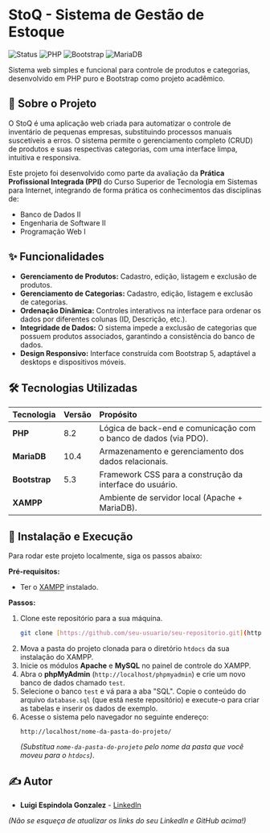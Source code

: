 # StoQ - Sistema de Gestão de Estoque

![Status](https://img.shields.io/badge/status-conclu%C3%ADdo-green?style=for-the-badge)
![PHP](https://img.shields.io/badge/PHP-8.2-777BB4?style=for-the-badge&logo=php)
![Bootstrap](https://img.shields.io/badge/Bootstrap-5.3-7952B3?style=for-the-badge&logo=bootstrap)
![MariaDB](https://img.shields.io/badge/MariaDB-10.4-003545?style=for-the-badge&logo=mariadb)

Sistema web simples e funcional para controle de produtos e categorias, desenvolvido em PHP puro e Bootstrap como projeto acadêmico.

## 📖 Sobre o Projeto

O StoQ é uma aplicação web criada para automatizar o controle de inventário de pequenas empresas, substituindo processos manuais suscetíveis a erros. O sistema permite o gerenciamento completo (CRUD) de produtos e suas respectivas categorias, com uma interface limpa, intuitiva e responsiva.

Este projeto foi desenvolvido como parte da avaliação da **Prática Profissional Integrada (PPI)** do Curso Superior de Tecnologia em Sistemas para Internet, integrando de forma prática os conhecimentos das disciplinas de:
* Banco de Dados II
* Engenharia de Software II
* Programação Web I

## ✨ Funcionalidades

-   **Gerenciamento de Produtos:** Cadastro, edição, listagem e exclusão de produtos.
-   **Gerenciamento de Categorias:** Cadastro, edição, listagem e exclusão de categorias.
-   **Ordenação Dinâmica:** Controles interativos na interface para ordenar os dados por diferentes colunas (ID, Descrição, etc.).
-   **Integridade de Dados:** O sistema impede a exclusão de categorias que possuem produtos associados, garantindo a consistência do banco de dados.
-   **Design Responsivo:** Interface construída com Bootstrap 5, adaptável a desktops e dispositivos móveis.

## 🛠️ Tecnologias Utilizadas

| Tecnologia | Versão | Propósito |
| :--- | :--- | :--- |
| **PHP** | 8.2 | Lógica de back-end e comunicação com o banco de dados (via PDO). |
| **MariaDB**| 10.4 | Armazenamento e gerenciamento dos dados relacionais. |
| **Bootstrap**| 5.3 | Framework CSS para a construção da interface do usuário. |
| **XAMPP** | | Ambiente de servidor local (Apache + MariaDB). |

## 🚀 Instalação e Execução

Para rodar este projeto localmente, siga os passos abaixo:

**Pré-requisitos:**
* Ter o [XAMPP](https://www.apachefriends.org/pt_br/index.html) instalado.

**Passos:**
1.  Clone este repositório para a sua máquina.
    ```bash
    git clone [https://github.com/seu-usuario/seu-repositorio.git](https://github.com/seu-usuario/seu-repositorio.git)
    ```
2.  Mova a pasta do projeto clonada para o diretório `htdocs` da sua instalação do XAMPP.
3.  Inicie os módulos **Apache** e **MySQL** no painel de controle do XAMPP.
4.  Abra o **phpMyAdmin** (`http://localhost/phpmyadmin`) e crie um novo banco de dados chamado `test`.
5.  Selecione o banco `test` e vá para a aba "SQL". Copie o conteúdo do arquivo `database.sql` (que está neste repositório) e execute-o para criar as tabelas e inserir os dados de exemplo.
6.  Acesse o sistema pelo navegador no seguinte endereço:
    ```
    http://localhost/nome-da-pasta-do-projeto/
    ```
    *(Substitua `nome-da-pasta-do-projeto` pelo nome da pasta que você moveu para o `htdocs`)*.

## ✍️ Autor

-   **Luigi Espindola Gonzalez** - [LinkedIn](https://www.linkedin.com/in/luigi-espindola-gonzalez-479117211/)

*(Não se esqueça de atualizar os links do seu LinkedIn e GitHub acima!)*
